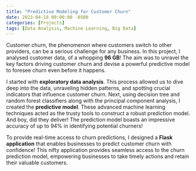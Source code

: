 ```yaml
---
title: "Predictive Modeling for Customer Churn"
date: 2023-04-18 00:00:00 -0500
categories: [Projects]
tags: [Data Analysis, Machine Learning, Big Data]
---
```

Customer churn, the phenomenon where customers switch to other providers, can be a serious challenge for any business. In this project, I analysed customer data, of a whopping __96 GB__! The aim was to unravel the key factors driving customer churn and devise a powerful predictive model to foresee churn even before it happens. 

I started with __exploratory data analysis__. This process allowed us to dive deep into the data, unraveling hidden patterns, and spotting crucial indicators that influence customer churn. Next, using decision tree and random forest classifiers along with the principal component analysis, I created the __predictive model__. These advanced machine learning techniques acted as the trusty tools to construct a robust prediction model. And boy, did they deliver! The prediction model boasts an impressive accuracy of up to 94% in identifying potential churners!

To provide real-time access to churn predictions, I designed a __Flask application__ that enables businesses to predict customer churn with confidence! This nifty application provides seamless access to the churn prediction model, empowering businesses to take timely actions and retain their valuable customers.